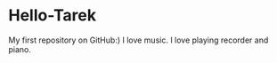 Hello-Tarek
===========

My first repository on GitHub:)
I love music. I love playing recorder and piano.
